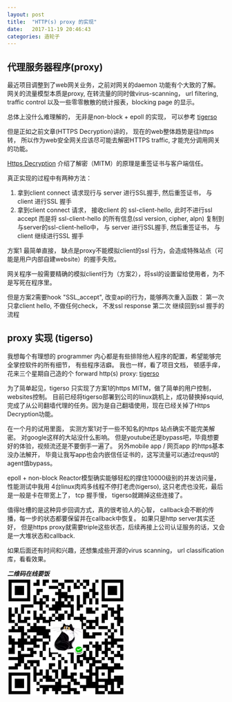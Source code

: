 ```yaml
---
layout: post
title:  "HTTP(s) proxy 的实现"
date:   2017-11-19 20:46:43
categories: 造轮子
---
```


## 代理服务器程序(proxy)
最近项目调整到了web网关业务，之前对网关的daemon 功能有个大致的了解。
网关的流量模型本质是proxy, 在转流量的同时做virus-scanning， url filtering, traffic control 以及一些零零散散的统计报表，blocking page 的显示。

总体上没什么难理解的， 无非是non-block + epoll 的实现， 可以参考 [tigerso](https://github.com/YingshuLu/tigerso)

但是正如之前文章(HTTPS Decryption)讲的， 现在的web整体趋势是往https转，
所以作为web安全网关应该尽可能去解密HTTPS traffic, 才能充分调用网关的功能。

[Https Decryption](https://yingshulu.github.io/https/decryption/2017/09/11/HTTPS-Decryption.html) 介绍了解密（MITM）的原理是重签证书与客户端信任。

真正实现的过程中有两种方法：

1. 拿到client connect 请求现行与 server 进行SSL握手, 然后重签证书， 与client 进行SSL 握手
2. 拿到client connect 请求， 接收client 的 ssl-client-hello, 此时不进行ssl accept 而是将 ssl-client-hello 的所有信息(ssl version, cipher, alpn) 复制到 与server的ssl-client-hello中， 与 server 进行SSL握手, 然后重签证书， 与client 继续进行SSL 握手

方案1 最简单直接， 缺点是proxy不能模拟client的ssl 行为，会造成特殊站点（可能是用户内部自建website）的握手失败。

网关程序一般需要精确的模拟client行为（方案2），将ssl的设置留给使用者，为不是写死在程序里。

但是方案2需要hook "SSL_accept", 改变api的行为，能够两次重入函数：
第一次 只拿client hello, 不做任何check， 不发ssl response
第二次 继续回到ssl 握手的流程

## proxy 实现 (tigerso)
我想每个有理想的 programmer 内心都是有些排除他人程序的配置，希望能够完全掌控软件的所有细节， 有些程序洁癖。
我也一样，看了项目文档， 顿感手痒，花来三个星期自己造的个 forward http(s) proxy: [tigerso](https://github.com/YingshuLu/tigerso)

为了简单起见，tigerso 只实现了方案1的https MITM，做了简单的用户控制，websites控制。
目前已经将tigerso部署到公司的linux跳机上，成功替换掉squid, 完成了从公司翻墙代理的任务。因为是自己翻墙使用，现在已经关掉了Https Decryption功能。

在一个月的试用里面， 实测方案1对于一些不知名的https 站点确实不能完美解密。 对google这样的大站没什么影响。 但是youtube还是bypass吧，毕竟想要好的体验，视频流还是不要倒手一遍了。 另外mobile app / 网页app 的https基本没办法解开， 毕竟让我写app也会内嵌信任证书的，这写流量可以通过requst的agent值bypass。

epoll + non-block Reactor模型确实能够轻松的撑住10000级别的并发访问量， 性能测试中我用 4台linux肉鸡多线程不停打老虎(tigerso), 这只老虎也没死，最后是一般是卡在带宽上了， tcp 握手慢， tigerso就踢掉这些连接了。

值得吐槽的是这种异步回调方式，真的很考验人的心智， callback会不断的传播，每一步的状态都要保留并在callback中恢复。 如果只是http server其实还好， 但是https proxy就需要triple这些状态，后续再接上公司认证服务的话，又会是一大堆状态和callback.

如果后面还有时间和兴趣，还想集成些开源的virus scanning， url classification 库，看看效果。

***二维码在线要饭***  
![打赏](https://github.com/YingshuLu/yingshulu.github.io/blob/master/images/reward.png?raw=true)
